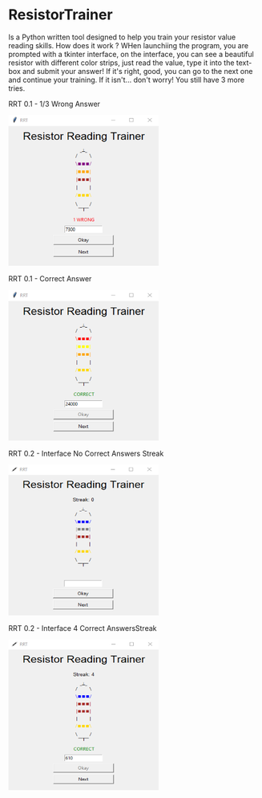 # ResistorTrainer
Is a Python written tool designed to help you train your resistor value reading skills.
How does it work ?
WHen launchiing the program, you are prompted with a tkinter interface, on the interface, you can see a beautiful resistor with different color strips, just read the value, type it into the text-box and submit your answer! If it's right, good, you can go to the next one and continue your training. If it isn't... don't worry! You still have 3 more tries.

RRT 0.1 - 1/3 Wrong Answer

<img src="https://github.com/SilentHealer584/ResistorTrainer/blob/main/example/image.png" width="300" height="300">

RRT 0.1 - Correct Answer

<img src="https://github.com/SilentHealer584/ResistorTrainer/blob/main/example/image1.png" width="300" height="300">

RRT 0.2 - Interface No Correct Answers Streak

<img src="https://github.com/SilentHealer584/ResistorTrainer/blob/main/example/image2.png" width="300" height="300">

RRT 0.2 - Interface 4 Correct AnswersStreak

<img src="https://github.com/SilentHealer584/ResistorTrainer/blob/main/example/image3.png" width="300" height="300">
